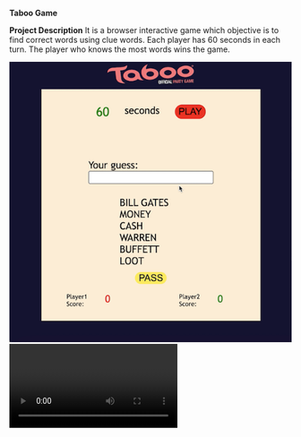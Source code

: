 __Taboo Game__

__Project Description__
It is a browser interactive game which objective is to find correct words using clue words. Each player has 60 seconds in each turn. The player who knows the most words wins the game. 

![Taboo!](pic01.jpg)
![Taboo!](video.mov)
